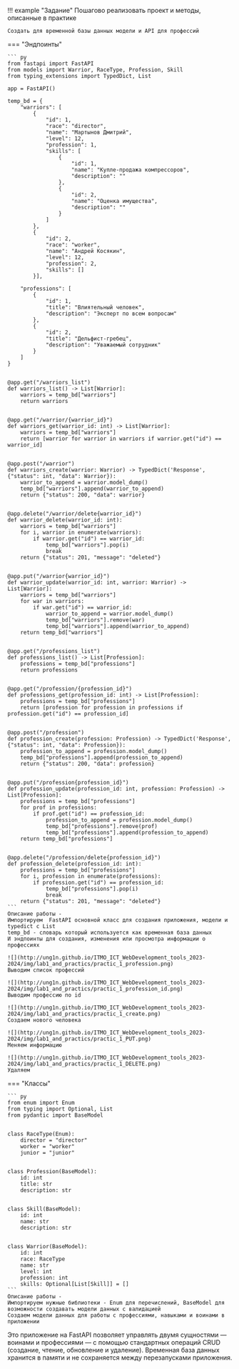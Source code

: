 !!! example "Задание"
    Пошагово реализовать проект и методы, описанные в практике

    Создать для временной базы данных модели и API для профессий

=== "Эндпоинты"

    ``` py
    from fastapi import FastAPI
    from models import Warrior, RaceType, Profession, Skill
    from typing_extensions import TypedDict, List
    
    app = FastAPI()
    
    temp_bd = {
        "warriors": [
            {
                "id": 1,
                "race": "director",
                "name": "Мартынов Дмитрий",
                "level": 12,
                "profession": 1,
                "skills": [
                    {
                        "id": 1,
                        "name": "Купле-продажа компрессоров",
                        "description": ""
                    },
                    {
                        "id": 2,
                        "name": "Оценка имущества",
                        "description": ""
                    }
                ]
            },
            {
                "id": 2,
                "race": "worker",
                "name": "Андрей Косякин",
                "level": 12,
                "profession": 2,
                "skills": []
            }],
    
        "professions": [
            {
                "id": 1,
                "title": "Влиятельный человек",
                "description": "Эксперт по всем вопросам"
            },
            {
                "id": 2,
                "title": "Дельфист-гребец",
                "description": "Уважаемый сотрудник"
            }
        ]
    }
    
    
    @app.get("/warriors_list")
    def warriors_list() -> List[Warrior]:
        warriors = temp_bd["warriors"]
        return warriors
    
    
    @app.get("/warrior/{warrior_id}")
    def warriors_get(warrior_id: int) -> List[Warrior]:
        warriors = temp_bd["warriors"]
        return [warrior for warrior in warriors if warrior.get("id") == warrior_id]
    
    
    @app.post("/warrior")
    def warriors_create(warrior: Warrior) -> TypedDict('Response', {"status": int, "data": Warrior}):
        warrior_to_append = warrior.model_dump()
        temp_bd["warriors"].append(warrior_to_append)
        return {"status": 200, "data": warrior}
    
    
    @app.delete("/warrior/delete{warrior_id}")
    def warrior_delete(warrior_id: int):
        warriors = temp_bd["warriors"]
        for i, warrior in enumerate(warriors):
            if warrior.get("id") == warrior_id:
                temp_bd["warriors"].pop(i)
                break
        return {"status": 201, "message": "deleted"}
    
    
    @app.put("/warrior{warrior_id}")
    def warrior_update(warrior_id: int, warrior: Warrior) -> List[Warrior]:
        warriors = temp_bd["warriors"]
        for war in warriors:
            if war.get("id") == warrior_id:
                warrior_to_append = warrior.model_dump()
                temp_bd["warriors"].remove(war)
                temp_bd["warriors"].append(warrior_to_append)
        return temp_bd["warriors"]
    
    
    @app.get("/professions_list")
    def professions_list() -> List[Profession]:
        professions = temp_bd["professions"]
        return professions
    
    
    @app.get("/profession/{profession_id}")
    def professions_get(profession_id: int) -> List[Profession]:
        professions = temp_bd["professions"]
        return [profession for profession in professions if profession.get("id") == profession_id]
    
    
    @app.post("/profession")
    def profession_create(profession: Profession) -> TypedDict('Response', {"status": int, "data": Profession}):
        profession_to_append = profession.model_dump()
        temp_bd["professions"].append(profession_to_append)
        return {"status": 200, "data": profession}
    
    
    @app.put("/profession{profession_id}")
    def profession_update(profession_id: int, profession: Profession) -> List[Profession]:
        professions = temp_bd["professions"]
        for prof in professions:
            if prof.get("id") == profession_id:
                profession_to_append = profession.model_dump()
                temp_bd["professions"].remove(prof)
                temp_bd["professions"].append(profession_to_append)
        return temp_bd["professions"]
    
    
    @app.delete("/profession/delete{profession_id}")
    def profession_delete(profession_id: int):
        professions = temp_bd["professions"]
        for i, profession in enumerate(professions):
            if profession.get("id") == profession_id:
                temp_bd["professions"].pop(i)
                break
        return {"status": 201, "message": "deleted"}
    ```
    Описание работы -  
    Импортируем  FastAPI основной класс для создания приложения, модели и typedict с List
    temp_bd - словарь который используется как временная база данных
    И эндпоинты для создания, изменения или просмотра информации о профессиях

    ![](http://ung1n.github.io/ITMO_ICT_WebDevelopment_tools_2023-2024/img/lab1_and_practics/practic_1_profession.png)  
    Выводим список профессий

    ![](http://ung1n.github.io/ITMO_ICT_WebDevelopment_tools_2023-2024/img/lab1_and_practics/practic_1_profession_id.png)  
    Выводим профессию по id

    ![](http://ung1n.github.io/ITMO_ICT_WebDevelopment_tools_2023-2024/img/lab1_and_practics/practic_1_create.png)  
    Создаем нового человека

    ![](http://ung1n.github.io/ITMO_ICT_WebDevelopment_tools_2023-2024/img/lab1_and_practics/practic_1_PUT.png)  
    Меняем информацию

    ![](http://ung1n.github.io/ITMO_ICT_WebDevelopment_tools_2023-2024/img/lab1_and_practics/practic_1_DELETE.png)  
    Удаляем 


=== "Классы"

    ``` py
    from enum import Enum
    from typing import Optional, List
    from pydantic import BaseModel
    
    
    class RaceType(Enum):
        director = "director"
        worker = "worker"
        junior = "junior"
    
    
    class Profession(BaseModel):
        id: int
        title: str
        description: str
    
    
    class Skill(BaseModel):
        id: int
        name: str
        description: str
    
    
    class Warrior(BaseModel):
        id: int
        race: RaceType
        name: str
        level: int
        profession: int
        skills: Optional[List[Skill]] = []
    ```
    Описание работы -  
    Импортируем нужные библиотеки - Enum для перечислений, BaseModel для возможности создавать модели данных с валидацией
    Создаем модели данных для работы с профессиями, навыками и воинами в приложении


Это приложение на FastAPI позволяет управлять двумя сущностями — воинами и профессиями — с помощью стандартных операций 
CRUD (создание, чтение, обновление и удаление). Временная база данных хранится в памяти 
и не сохраняется между перезапусками приложения.
